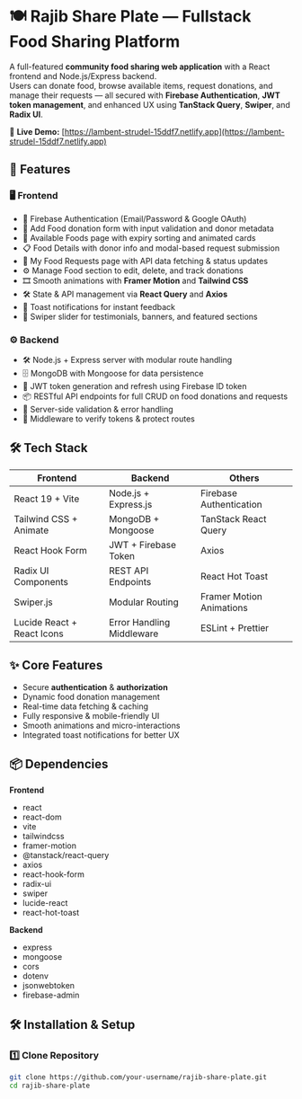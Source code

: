 # 🍽️ Rajib Share Plate — Fullstack Food Sharing Platform

A full-featured **community food sharing web application** with a React frontend and Node.js/Express backend.  
Users can donate food, browse available items, request donations, and manage their requests — all secured with **Firebase Authentication**, **JWT token management**, and enhanced UX using **TanStack Query**, **Swiper**, and **Radix UI**.

🔗 **Live Demo:** [https://lambent-strudel-15ddf7.netlify.app](https://lambent-strudel-15ddf7.netlify.app)  


## 🚀 Features

### 🖥️ Frontend
- 🔐 Firebase Authentication (Email/Password & Google OAuth)
- 🥗 Add Food donation form with input validation and donor metadata
- 🍲 Available Foods page with expiry sorting and animated cards
- 📋 Food Details with donor info and modal-based request submission
- 🧾 My Food Requests page with API data fetching & status updates
- ⚙️ Manage Food section to edit, delete, and track donations
- 🎞️ Smooth animations with **Framer Motion** and **Tailwind CSS**
- 🛠️ State & API management via **React Query** and **Axios**
- 🎉 Toast notifications for instant feedback
- 📱 Swiper slider for testimonials, banners, and featured sections

### ⚙️ Backend
- 🛠️ Node.js + Express server with modular route handling
- 🗄️ MongoDB with Mongoose for data persistence
- 🔄 JWT token generation and refresh using Firebase ID token
- 📦 RESTful API endpoints for full CRUD on food donations and requests
- 🚨 Server-side validation & error handling
- 🔐 Middleware to verify tokens & protect routes


## 🛠 Tech Stack

| Frontend                     | Backend                 | Others                     |
| ---------------------------- | ----------------------- | -------------------------- |
| React 19 + Vite               | Node.js + Express.js    | Firebase Authentication    |
| Tailwind CSS + Animate        | MongoDB + Mongoose      | TanStack React Query       |
| React Hook Form               | JWT + Firebase Token    | Axios                      |
| Radix UI Components           | REST API Endpoints      | React Hot Toast            |
| Swiper.js                     | Modular Routing         | Framer Motion Animations   |
| Lucide React + React Icons    | Error Handling Middleware | ESLint + Prettier         |


## ✨ Core Features
- Secure **authentication** & **authorization**
- Dynamic food donation management
- Real-time data fetching & caching
- Fully responsive & mobile-friendly UI
- Smooth animations and micro-interactions
- Integrated toast notifications for better UX


## 📦 Dependencies
**Frontend**
- react
- react-dom
- vite
- tailwindcss
- framer-motion
- @tanstack/react-query
- axios
- react-hook-form
- radix-ui
- swiper
- lucide-react
- react-hot-toast

**Backend**
- express
- mongoose
- cors
- dotenv
- jsonwebtoken
- firebase-admin


## 🛠 Installation & Setup

### 1️⃣ Clone Repository
```bash
git clone https://github.com/your-username/rajib-share-plate.git
cd rajib-share-plate
